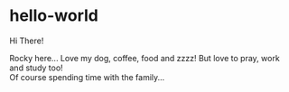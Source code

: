 # hello-world
Hi There!

Rocky here...
Love my dog, coffee, food and zzzz!  But love to pray, work and study too!  
Of course spending time with the family...
